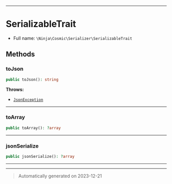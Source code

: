 ***

# SerializableTrait





* Full name: `\Ninja\Cosmic\Serializer\SerializableTrait`




## Methods


### toJson



```php
public toJson(): string
```











**Throws:**

- [`JsonException`](../../../JsonException.md)



***

### toArray



```php
public toArray(): ?array
```












***

### jsonSerialize



```php
public jsonSerialize(): ?array
```












***

***
> Automatically generated on 2023-12-21

